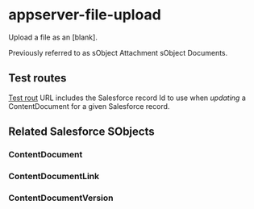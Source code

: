 # appserver-file-upload
Upload a file as an [blank].

Previously referred to as sObject Attachment sObject Documents.


## Test routes
[Test rout](/file/upload/form/a2C05000000qFiyEAE) URL includes the Salesforce record Id to use when *updating* a ContentDocument for a given Salesforce record.


## Related Salesforce SObjects
### ContentDocument

### ContentDocumentLink

### ContentDocumentVersion
